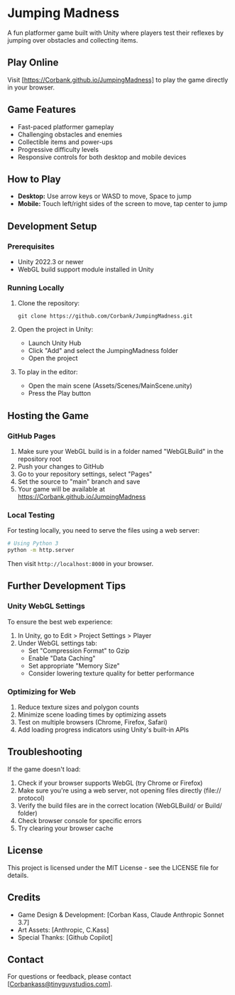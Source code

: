 # Jumping Madness

A fun platformer game built with Unity where players test their reflexes by jumping over obstacles and collecting items.

## Play Online

Visit [https://Corbank.github.io/JumpingMadness] to play the game directly in your browser.

## Game Features

- Fast-paced platformer gameplay
- Challenging obstacles and enemies
- Collectible items and power-ups
- Progressive difficulty levels
- Responsive controls for both desktop and mobile devices

## How to Play

- **Desktop:** Use arrow keys or WASD to move, Space to jump
- **Mobile:** Touch left/right sides of the screen to move, tap center to jump

## Development Setup

### Prerequisites

- Unity 2022.3 or newer
- WebGL build support module installed in Unity

### Running Locally

1. Clone the repository:
   ```
   git clone https://github.com/Corbank/JumpingMadness.git
   ```

2. Open the project in Unity:
   - Launch Unity Hub
   - Click "Add" and select the JumpingMadness folder
   - Open the project

3. To play in the editor:
   - Open the main scene (Assets/Scenes/MainScene.unity)
   - Press the Play button

## Hosting the Game

### GitHub Pages

1. Make sure your WebGL build is in a folder named "WebGLBuild" in the repository root
2. Push your changes to GitHub
3. Go to your repository settings, select "Pages"
4. Set the source to "main" branch and save
5. Your game will be available at https://Corbank.github.io/JumpingMadness

### Local Testing

For testing locally, you need to serve the files using a web server:

```bash
# Using Python 3
python -m http.server
```

Then visit `http://localhost:8000` in your browser.

## Further Development Tips

### Unity WebGL Settings

To ensure the best web experience:

1. In Unity, go to Edit > Project Settings > Player
2. Under WebGL settings tab:
   - Set "Compression Format" to Gzip
   - Enable "Data Caching"
   - Set appropriate "Memory Size"
   - Consider lowering texture quality for better performance

### Optimizing for Web

1. Reduce texture sizes and polygon counts
2. Minimize scene loading times by optimizing assets
3. Test on multiple browsers (Chrome, Firefox, Safari)
4. Add loading progress indicators using Unity's built-in APIs

## Troubleshooting

If the game doesn't load:

1. Check if your browser supports WebGL (try Chrome or Firefox)
2. Make sure you're using a web server, not opening files directly (file:// protocol)
3. Verify the build files are in the correct location (WebGLBuild/ or Build/ folder)
4. Check browser console for specific errors
5. Try clearing your browser cache

## License

This project is licensed under the MIT License - see the LICENSE file for details.

## Credits

- Game Design & Development: [Corban Kass, Claude Anthropic Sonnet 3.7]
- Art Assets: [Anthropic, C.Kass]
- Special Thanks: [Github Copilot]

## Contact

For questions or feedback, please contact [Corbankass@tinyguystudios.com].
